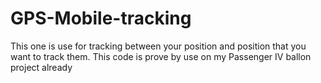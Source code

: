 # GPS-Mobile-tracking
This one is use for tracking between your position and position that you want to track them. 
This code is prove by use on my Passenger IV ballon project already
